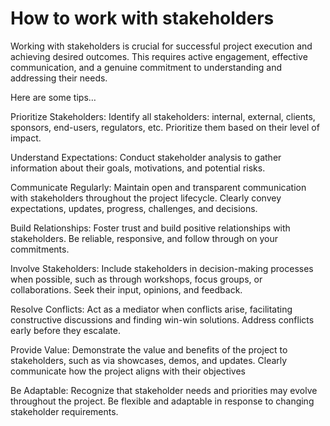 # How to work with stakeholders

Working with stakeholders is crucial for successful project execution and achieving desired outcomes.
This requires active engagement, effective communication, and a genuine commitment to understanding and addressing their needs.

Here are some tips…

Prioritize Stakeholders: Identify all stakeholders: internal, external, clients, sponsors, end-users, regulators, etc. Prioritize them based on their level of impact.

Understand Expectations: Conduct stakeholder analysis to gather information about their goals, motivations, and potential risks.

Communicate Regularly: Maintain open and transparent communication with stakeholders throughout the project lifecycle. Clearly convey expectations, updates, progress, challenges, and decisions.

Build Relationships: Foster trust and build positive relationships with stakeholders. Be reliable, responsive, and follow through on your commitments.

Involve Stakeholders: Include stakeholders in decision-making processes when possible, such as through workshops, focus groups, or collaborations. Seek their input, opinions, and feedback. 

Resolve Conflicts: Act as a mediator when conflicts arise, facilitating constructive discussions and finding win-win solutions. Address conflicts early before they escalate.

Provide Value: Demonstrate the value and benefits of the project to stakeholders, such as via showcases, demos, and updates. Clearly communicate how the project aligns with their objectives

Be Adaptable: Recognize that stakeholder needs and priorities may evolve throughout the project. Be flexible and adaptable in response to changing stakeholder requirements.

